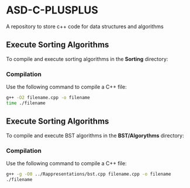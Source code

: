 # ASD-C-PLUSPLUS
A repository to store c++ code for data structures and algorithms


## Execute Sorting Algorithms
To compile and execute sorting algorithms in the **Sorting** directory:

### **Compilation**
Use the following command to compile a C++ file:
```bash
g++ -O2 filename.cpp -o filename
time ./filename
```

## Execute Sorting Algorithms
To compile and execute BST algorithms in the **BST/Algorythms** directory:

### **Compilation**
Use the following command to compile a C++ file:
```bash
g++ -g -O0 ../Rappresentations/bst.cpp filename.cpp -o filename
./filename
```